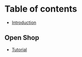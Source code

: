 # Table of contents

* [Introduction](README.md)

## Open Shop

* [Tutorial](open-shop/tutorial.md)
